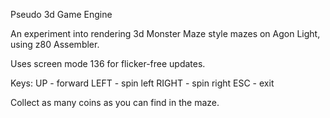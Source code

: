 Pseudo 3d Game Engine

An experiment into rendering 3d Monster Maze style mazes on Agon Light, using z80 Assembler.

Uses screen  mode 136 for flicker-free updates.

Keys:
UP - forward
LEFT - spin left
RIGHT - spin right
ESC - exit

Collect as many coins as you can find in the maze.
